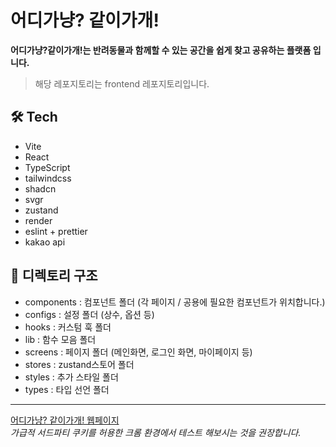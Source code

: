 # 어디가냥? 같이가개!

**어디가냥?같이가개!는 반려동물과 함께할 수 있는 공간을 쉽게 찾고 공유하는 플랫폼 입니다.**

> 해당 레포지토리는 frontend 레포지토리입니다.

## 🛠️ Tech

- Vite
- React
- TypeScript
- tailwindcss
- shadcn
- svgr
- zustand
- render
- eslint + prettier
- kakao api

## 📁 디렉토리 구조

- components : 컴포넌트 폴더 (각 페이지 / 공용에 필요한 컴포넌트가 위치합니다.)
- configs : 설정 폴더 (상수, 옵션 등)
- hooks : 커스텀 훅 폴더
- lib : 함수 모음 폴더
- screens : 페이지 폴더 (메인화면, 로그인 화면, 마이페이지 등)
- stores : zustand스토어 폴더
- styles : 추가 스타일 폴더
- types : 타입 선언 폴더

---

[어디가냥? 같이가개! 웹페이지](https://frontend-dev-bukp.onrender.com)  
_가급적 서드파티 쿠키를 허용한 크롬 환경에서 테스트 해보시는 것을 권장합니다._
